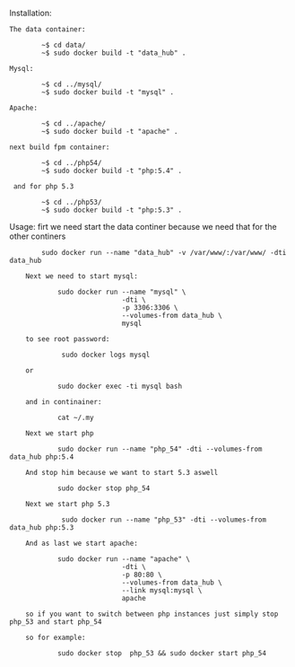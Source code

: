 Installation:

    The data container:
```
        ~$ cd data/
        ~$ sudo docker build -t "data_hub" .
```
    Mysql:
```
        ~$ cd ../mysql/
        ~$ sudo docker build -t "mysql" .
```
    Apache:
```
        ~$ cd ../apache/
        ~$ sudo docker build -t "apache" .
```

    next build fpm container:
```
        ~$ cd ../php54/
        ~$ sudo docker build -t "php:5.4" .
```
     and for php 5.3
```
        ~$ cd ../php53/
        ~$ sudo docker build -t "php:5.3" .
```

Usage:
        firt we need start the data continer because we need that for the other continers

            sudo docker run --name "data_hub" -v /var/www/:/var/www/ -dti data_hub

        Next we need to start mysql:
```
            sudo docker run --name "mysql" \
                            -dti \
                            -p 3306:3306 \
                            --volumes-from data_hub \
                            mysql
```
        to see root password:
```
             sudo docker logs mysql
```
        or
```
            sudo docker exec -ti mysql bash
```
        and in continainer:
```
            cat ~/.my
```
        Next we start php
```
            sudo docker run --name "php_54" -dti --volumes-from data_hub php:5.4
```
        And stop him because we want to start 5.3 aswell
```
            sudo docker stop php_54
```
        Next we start php 5.3
```
             sudo docker run --name "php_53" -dti --volumes-from data_hub php:5.3
```
        And as last we start apache:
```
            sudo docker run --name "apache" \
                            -dti \
                            -p 80:80 \
                            --volumes-from data_hub \
                            --link mysql:mysql \
                            apache
```

        so if you want to switch between php instances just simply stop php_53 and start php_54

        so for example:
```
            sudo docker stop  php_53 && sudo docker start php_54
```